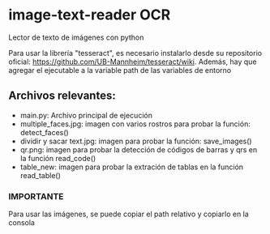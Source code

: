 # image-text-reader OCR

Lector de texto de imágenes con python

Para usar la librería "tesseract", es necesario instalarlo desde su repositorio oficial: https://github.com/UB-Mannheim/tesseract/wiki.
Además, hay que agregar el ejecutable a la variable path de las variables de entorno

## Archivos relevantes:

- main.py: Archivo principal de ejecución
- multiple_faces.jpg: imagen con varios rostros para probar la función: detect_faces()
- dividir y sacar text.jpg: imagen para probar la función: save_images()
- qr.png: imagen para probar la detección de códigos de barras y qrs en la función read_code()
- table_new: imagen para probar la extración de tablas en la función read_table()

### IMPORTANTE

Para usar las imágenes, se puede copiar el path relativo y copiarlo en la consola
